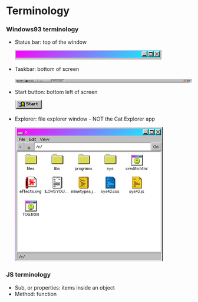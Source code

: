 # Terminology

### Windows93 terminology

*   Status bar: top of the window

    ![](../.gitbook/assets/statusbar.png)
*   Taskbar: bottom of screen

    ![](../.gitbook/assets/taskbar.png)
*   Start button: bottom left of screen

    ![](<../.gitbook/assets/start button.png>)
*   Explorer: file explorer window - NOT the Cat Explorer app

    ![](<../.gitbook/assets/explorer- cdrive.png>)

### JS terminology

* Sub, or properties: items inside an object
* Method: function
